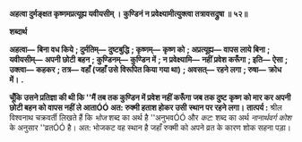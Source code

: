 **अहत्वा दुर्मङ्क्षत कृष्णमप्रत्यूह्य यवीयसीम् ।** **कुण्डिनं न प्रवेक्ष्यामीत्युक्त्वा तत्रावसद्रुषा ॥ ५२॥** 

**शब्दार्थ** 

**अहत्वा—** **बिना वध किये** **; दुर्मतिम्—** **दुष्टबुद्धि** **; कृष्णम्—** **कृष्ण को** **; अप्रत्यूह्य—** **वापस लाये बिना** **; यवीयसीम्—** **अपनी छोटी** **बहन** **; कुण्डिनम्—** **कुण्डिन में** **; न प्रवेक्ष्यामि—** **नहीं प्रवेश करूँगा** **; इति—** **ऐसा** **; उक्त्वा—** **कहकर** **; तत्र—** **वहाँ (जहाँ उसे** **विरूपित किया गया था)** **; अवसत्—** **रहने लगा** **; रुषा—** **क्रोध में।** **.** 

**चूँकि उसने प्रतिज्ञा की थी कि ''मैं तब तक कुण्डिन में प्रवेश नहीं करूँगा जब तक दुष्ट** **कृष्ण को मार कर अपनी छोटी बहन को वापस नहीं ले आताÓÓ अत: रुक्मी हताश होकर उसी** **स्थान पर रहने लगा।** **तात्पर्य :** श्रील विश्वनाथ चक्रवर्ती लिखते हैं कि *भोज* शब्द का अर्थ है ''अनुभवÓÓ और *कट:*  शब्द का अर्थ *नानार्थवर्ग कोश* के अनुसार ''व्रतÓÓ है। अत: भोजकट वह स्थान है जहाँ रुक्मी को अपने व्रत के कारण शोक सहना पड़ा।  